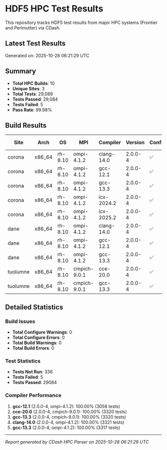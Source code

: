 # HDF5 HPC Test Results

This repository tracks HDF5 test results from major HPC systems (Frontier and Perlmutter) via CDash.

## Latest Test Results

Generated on: 2025-10-28 06:21:29 UTC

## Summary

- **Total HPC Builds**: 10
- **Unique Sites**: 3
- **Total Tests**: 29,089
- **Tests Passed**: 29,084
- **Tests Failed**: 5
- **Pass Rate**: 99.98%

## Build Results

| Site | Arch | OS | MPI | Compiler | Version | Configure | Build | Tests | Pass Rate |
|------|------|----|-----|----------|---------|-----------|-------|-------|-----------|
| corona | x86_64 | rh-8.10 | ompi-4.1.2 | clang-14.0 | 2.0.0-4 | ✅ | ✅ | 3321/3321 | 100.0% |
| corona | x86_64 | rh-8.10 | ompi-4.1.2 | gcc-12.1 | 2.0.0-4 | ✅ | ✅ | 3317/3317 | 100.0% |
| corona | x86_64 | rh-8.10 | ompi-4.1.2 | gcc-13.3 | 2.0.0-4 | ✅ | ✅ | 3317/3317 | 100.0% |
| corona | x86_64 | rh-8.10 | ompi-4.1.2 | icx-2024.2 | 2.0.0-4 | ✅ | ✅ | 3056/3058 | 99.9% |
| corona | x86_64 | rh-8.10 | ompi-4.1.2 | icx-2025.2 | 2.0.0-4 | ✅ | ✅ | 3056/3058 | 99.9% |
| dane | x86_64 | rh-8.10 | ompi-4.1.2 | clang-14.0 | 2.0.0-4 | ✅ | ✅ | 3321/3322 | 100.0% |
| dane | x86_64 | rh-8.10 | ompi-4.1.2 | gcc-12.1 | 2.0.0-4 | ✅ | ✅ | 3056/3056 | 100.0% |
| dane | x86_64 | rh-8.10 | ompi-4.1.2 | gcc-13.3 | 2.0.0-4 | ✅ | ✅ | 0/0 | 0.0% |
| tuolumne | x86_64 | rh-8.10 | cmpich-9.0.1 | cce-20.0 | 2.0.0-4 | ✅ | ✅ | 3320/3320 | 100.0% |
| tuolumne | x86_64 | rh-8.10 | cmpich-9.0.1 | gcc-13.3 | 2.0.0-4 | ✅ | ✅ | 3320/3320 | 100.0% |

## Detailed Statistics

### Build Issues
- **Total Configure Warnings**: 0
- **Total Configure Errors**: 0
- **Total Build Warnings**: 0
- **Total Build Errors**: 0

### Test Statistics
- **Tests Not Run**: 336
- **Tests Failed**: 5
- **Tests Passed**: 29084

### Compiler Performance
1. **gcc-12.1** (2.0.0-4, ompi-4.1.2): 100.00% (3056 tests)
2. **cce-20.0** (2.0.0-4, cmpich-9.0.1): 100.00% (3320 tests)
3. **gcc-13.3** (2.0.0-4, cmpich-9.0.1): 100.00% (3320 tests)
4. **clang-14.0** (2.0.0-4, ompi-4.1.2): 100.00% (3321 tests)
5. **gcc-13.3** (2.0.0-4, ompi-4.1.2): 100.00% (3317 tests)

---
*Report generated by CDash HPC Parser on 2025-10-28 06:21:29 UTC*
